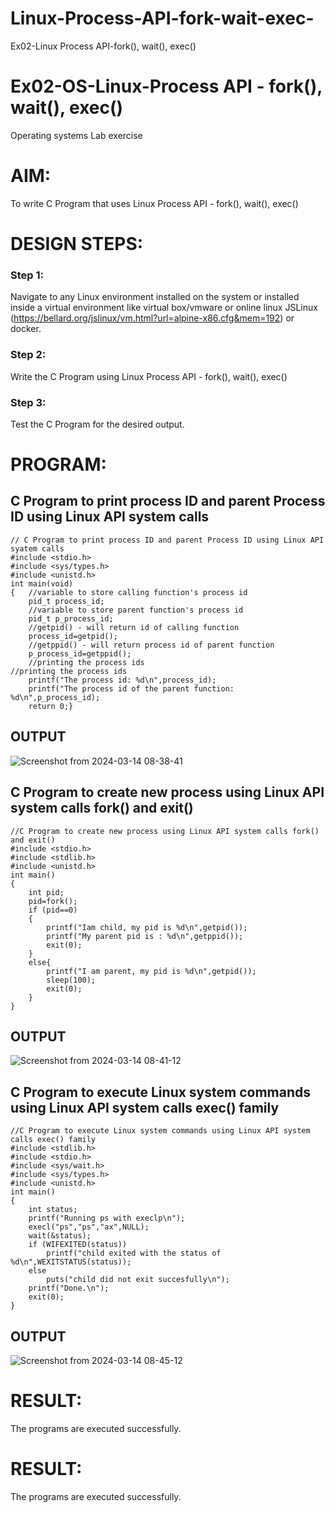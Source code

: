 # Linux-Process-API-fork-wait-exec-
Ex02-Linux Process API-fork(), wait(), exec()
# Ex02-OS-Linux-Process API - fork(), wait(), exec()
Operating systems Lab exercise


# AIM:
To write C Program that uses Linux Process API - fork(), wait(), exec()

# DESIGN STEPS:

### Step 1:

Navigate to any Linux environment installed on the system or installed inside a virtual environment like virtual box/vmware or online linux JSLinux (https://bellard.org/jslinux/vm.html?url=alpine-x86.cfg&mem=192) or docker.

### Step 2:

Write the C Program using Linux Process API - fork(), wait(), exec()

### Step 3:

Test the C Program for the desired output. 

# PROGRAM:

## C Program to print process ID and parent Process ID using Linux API system calls
```
// C Program to print process ID and parent Process ID using Linux API syatem calls
#include <stdio.h>
#include <sys/types.h>
#include <unistd.h>
int main(void)
{	//variable to store calling function's process id
	pid_t process_id;
	//variable to store parent function's process id
	pid_t p_process_id;
	//getpid() - will return id of calling function
	process_id=getpid();
	//getppid() - will return process id of parent function
	p_process_id=getppid();
	//printing the process ids
//printing the process ids
	printf("The process id: %d\n",process_id);
	printf("The process id of the parent function: %d\n",p_process_id);
	return 0;}
```
## OUTPUT



![Screenshot from 2024-03-14 08-38-41](https://github.com/Bhagath118/Linux-Process-API-fork-wait-exec-/assets/147473779/db15ee31-d7d3-4e9b-acd4-43224efcae7c)

## C Program to create new process using Linux API system calls fork() and exit()
```
//C Program to create new process using Linux API system calls fork() and exit()
#include <stdio.h>
#include <stdlib.h>
#include <unistd.h>
int main()
{
    int pid;
    pid=fork();
    if (pid==0)
    {
        printf("Iam child, my pid is %d\n",getpid());
        printf("My parent pid is : %d\n",getppid());
        exit(0);
    }
    else{
        printf("I am parent, my pid is %d\n",getpid());
        sleep(100);
        exit(0);
    }
}
```
## OUTPUT


![Screenshot from 2024-03-14 08-41-12](https://github.com/Bhagath118/Linux-Process-API-fork-wait-exec-/assets/147473779/f12c59f3-39bc-4f7c-954b-b2488d1eb59c)

## C Program to execute Linux system commands using Linux API system calls exec() family
``` 
//C Program to execute Linux system commands using Linux API system calls exec() family
#include <stdlib.h>
#include <stdio.h>
#include <sys/wait.h>
#include <sys/types.h>
#include <unistd.h>
int main()
{
    int status;
    printf("Running ps with execlp\n");
    execl("ps","ps","ax",NULL);
    wait(&status);
    if (WIFEXITED(status))
        printf("child exited with the status of %d\n",WEXITSTATUS(status));
    else    
        puts("child did not exit succesfully\n");
    printf("Done.\n");
    exit(0);
}
```
## OUTPUT

![Screenshot from 2024-03-14 08-45-12](https://github.com/Bhagath118/Linux-Process-API-fork-wait-exec-/assets/147473779/7013fdf1-55ef-4ee7-be59-8973d02ea9bf)



# RESULT:
The programs are executed successfully.











# RESULT:
The programs are executed successfully.
